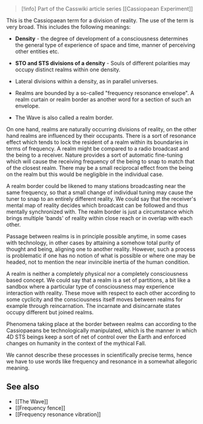 
> [!info] Part of the Casswiki article series [[Cassiopaean Experiment]]

This is the Cassiopaean term for a division of reality. The use of the term is very broad. This includes the following meanings:

*   **Density** - the degree of development of a consciousness determines the general type of experience of space and time, manner of perceiving other entities etc.

*   **STO and STS divisions of a density** - Souls of different polarities may occupy distinct realms within one density.

*   Lateral divisions within a density, as in parallel universes.

*   Realms are bounded by a so-called "frequency resonance envelope". A realm curtain or realm border as another word for a section of such an envelope.

*   The Wave is also called a realm border.

On one hand, realms are naturally occurring divisions of reality, on the other hand realms are influenced by their occupants. There is a sort of resonance effect which tends to lock the resident of a realm within its boundaries in terms of frequency. A realm might be compared to a radio broadcast and the being to a receiver. Nature provides a sort of automatic fine-tuning which will cause the receiving frequency of the being to snap to match that of the closest realm. There may be a small reciprocal effect from the being on the realm but this would be negligible in the individual case.

A realm border could be likened to many stations broadcasting near the same frequency, so that a small change of individual tuning may cause the tuner to snap to an entirely different reality. We could say that the receiver's mental map of reality decides which broadcast can be followed and thus mentally synchronized with. The realm border is just a circumstance which brings multiple 'bands' of reality within close reach or in overlap with each other.

Passage between realms is in principle possible anytime, in some cases with technology, in other cases by attaining a somehow total purity of thought and being, aligning one to another reality. However, such a process is problematic if one has no notion of what is possible or where one may be headed, not to mention the near invincible inertia of the human condition.

A realm is neither a completely physical nor a completely consciousness based concept. We could say that a realm is a set of partitions, a bit like a sandbox where a particular type of consciousness may experience interaction with reality. These move with respect to each other according to some cyclicity and the consciousness itself moves between realms for example through reincarnation. The incarnate and disincarnate states occupy different but joined realms.

Phenomena taking place at the border between realms can according to the Cassiopaeans be technologically manipulated, which is the manner in which 4D STS beings keep a sort of net of control over the Earth and enforced changes on humanity in the context of the mythical Fall.

We cannot describe these processes in scientifically precise terms, hence we have to use words like frequency and resonance in a somewhat allegoric meaning.

See also
--------

*   [[The Wave]]
*   [[Frequency fence]]
*   [[Frequency resonance vibration]]